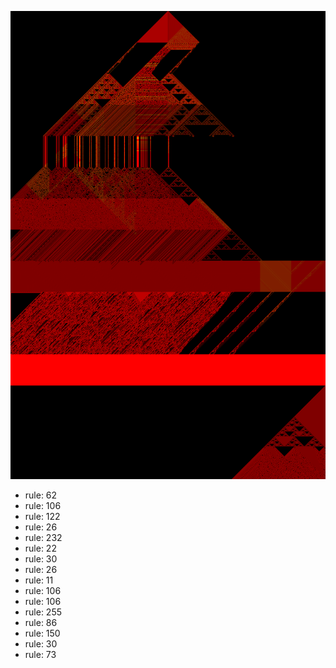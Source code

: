 ![photo](./output.png) 
 * rule: 62
* rule: 106
* rule: 122
* rule: 26
* rule: 232
* rule: 22
* rule: 30
* rule: 26
* rule: 11
* rule: 106
* rule: 106
* rule: 255
* rule: 86
* rule: 150
* rule: 30
* rule: 73

